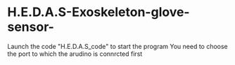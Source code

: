 # H.E.D.A.S-Exoskeleton-glove-sensor-
Launch the code "H.E.D.A.S_code" to start the program
You need to choose the port to which the arudino is connrcted first